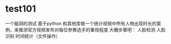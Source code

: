 # test101
一个脑洞的测试
基于python 和其他库做一个统计视频中所有人物出现时长的案例，来推测官方视频发布对每位参赛选手的重视程度
大概步骤吧：
  人脸检测
  人脸识别
  时间统计（文件操作）
